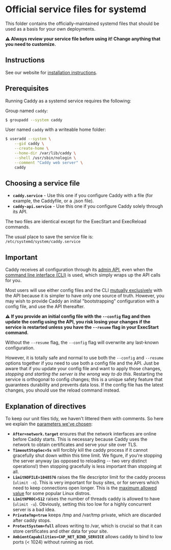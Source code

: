 Official service files for systemd
==================================

This folder contains the officially-maintained systemd files that should be used as a basis for your own deployments.

**⚠️ Always review your service file before using it! Change anything that you need to customize.**

## Instructions

See our website for [installation instructions](https://caddyserver.com/docs/install).


## Prerequisites

Running Caddy as a systemd service requires the following:


Group named `caddy`:

```bash
$ groupadd --system caddy
```

User named `caddy` with a writeable home folder:

```bash
$ useradd --system \
    --gid caddy \
    --create-home \
    --home-dir /var/lib/caddy \
    --shell /usr/sbin/nologin \
    --comment "Caddy web server" \
    caddy
```


## Choosing a service file

- **`caddy.service`** - Use this one if you configure Caddy with a file (for example, the Caddyfile, or a .json file).
- **`caddy-api.service`** - Use this one if you configure Caddy solely through its API.

The two files are identical except for the ExecStart and ExecReload commands.

The usual place to save the service file is: `/etc/systemd/system/caddy.service`

## Important

Caddy receives all configuration through its [admin API](https://caddyserver.com/docs/api), even when the [command line interface (CLI)](https://caddyserver.com/docs/command-line) is used, which simply wraps up the API calls for you.

Most users will use either config files and the CLI [mutually exclusively](https://caddyserver.com/docs/getting-started#api-vs-config-files) with the API because it is simpler to have only one source of truth. However, you may wish to provide Caddy an initial "bootstrapping" configuration with a config file, and use the API thereafter.

**⚠️ If you provide an initial config file with the `--config` flag and then update the config using the API, you risk losing your changes if the service is restarted unless you have the `--resume` flag in your ExecStart command.**

Without the `--resume` flag, the `--config` flag will overwrite any last-known configuration.

However, it is totally safe and normal to use both the `--config` and `--resume` options together if you need to use both a config file and the API. Just be aware that if you update your config file and want to apply those changes, _stopping and starting the server is the wrong way to do this_. Restarting the service is orthogonal to config changes; this is a unique safety feature that guarantees durability and prevents data loss. If the config file has the latest changes, you should use the reload command instead.

## Explanation of directives

To keep our unit files tidy, we haven't littered them with comments. So here we explain the [parameters we've chosen](https://github.com/caddyserver/dist/pull/1):

- **`After=network.target`** ensures that the network interfaces are online before Caddy starts. This is necessary because Caddy uses the network to obtain certificates and serve your site over TLS.
- **`TimeoutStopSec=5s`** will forcibly kill the caddy process if it cannot gracefully shut down within this time limit. We figure, if you're stopping the server anyway (as opposed to reloading -- two very distinct operations!) then stopping gracefully is less important than stopping at all.
- **`LimitNOFILE=1048576`** raises the file descriptor limit for the caddy process (`ulimit -n`). This is very important for busy sites, or for servers which need to keep connections open longer. This is the [maximum allowed value](https://stackoverflow.com/a/1213069/1048862) for some popular Linux distros.
- **`LimitNPROC=512`** raises the number of threads caddy is allowed to have (`ulimit -u`). Obviously, setting this too low for a highly concurrent server is a bad idea.
- **`PrivateTmp=true`** keeps /tmp and /var/tmp private, which are discarded after caddy stops.
- **`ProtectSystem=full`** allows writing to /var, which is crucial so that it can store certificates and other data for your site.
- **`AmbientCapabilities=CAP_NET_BIND_SERVICE`** allows caddy to bind to low ports (< 1024) without running as root.
